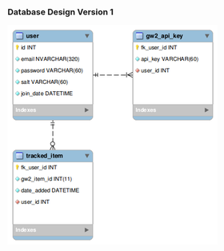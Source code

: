 ### Database Design Version 1

![DB Design 1](https://github.com/cgreger/GW2Auxiliary/blob/master/DesignDocuments/Images/gw2-auxiliary-database-design-v1.png)
